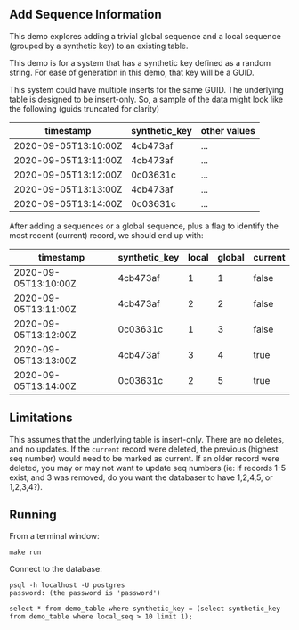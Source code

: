 ## Add Sequence Information

This demo explores adding a trivial global sequence and a local sequence
(grouped by a synthetic key) to an existing table.

This demo is for a system that has a synthetic key defined as a random string.
For ease of generation in this demo, that key will be a GUID.

This system could have multiple inserts for the same GUID. The underlying
table is designed to be insert-only. So, a sample of the data might
look like the following (guids truncated for clarity)

| timestamp | synthetic_key | other values |
| --------- | ---- | ---- |
| 2020-09-05T13:10:00Z | 4cb473af | ... |
| 2020-09-05T13:11:00Z | 4cb473af | ... |
| 2020-09-05T13:12:00Z | 0c03631c | ... |
| 2020-09-05T13:13:00Z | 4cb473af | ... |
| 2020-09-05T13:14:00Z | 0c03631c | ... |

After adding a sequences or a global sequence, plus a flag to identify the most recent (current) record,
 we should end up with:

| timestamp | synthetic_key | local | global | current |
| --------- | ---- | ----- | ------ | ------- | 
| 2020-09-05T13:10:00Z | 4cb473af | 1 | 1 | false |
| 2020-09-05T13:11:00Z | 4cb473af | 2 | 2 | false |
| 2020-09-05T13:12:00Z | 0c03631c | 1 | 3 | false |
| 2020-09-05T13:13:00Z | 4cb473af | 3 | 4 | true |
| 2020-09-05T13:14:00Z | 0c03631c | 2 | 5 | true |

## Limitations

This assumes that the underlying table is insert-only. There are no
deletes, and no updates. If the `current` record were deleted,
the previous (highest seq number) would need to be marked as current.
If an older record were deleted, you may or may not want to update
seq numbers (ie: if records 1-5 exist, and 3 was removed, do
you want the databaser to have 1,2,4,5, or 1,2,3,4?).

## Running

From a terminal window:

```shell script
make run
```

Connect to the database:
```shell script
psql -h localhost -U postgres
password: (the password is 'password')

select * from demo_table where synthetic_key = (select synthetic_key from demo_table where local_seq > 10 limit 1);
```


